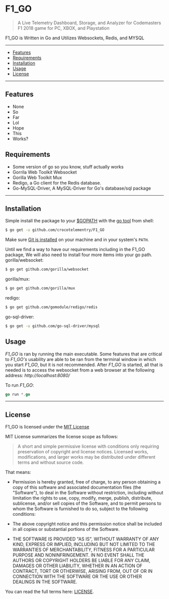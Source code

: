 # F1_GO

> A Live Telemetry Dashboard, Storage, and Analyzer for Codemasters F1 2018 game for PC, XBOX, and Playstation

F1_GO is Written in Go and Utilizes Websockets, Redis, and MYSQL

---------------------------------------
  * [Features](#features)
  * [Requirements](#requirements)
  * [Installation](#installation)
  * [Usage](#usage)
  * [License](#license)

---------------------------------------

## Features
  * None
  * So
  * Far
  * Lol
  * Hope
  * This
  * Works?

## Requirements
  * Some version of go so you know, stuff actually works
  * Gorrila Web Toolkit Websocket
  * Gorilla Web Toolkit Mux
  * Redigo, a Go client for the Redis database.
  * Go-MySQL-Driver, A MySQL-Driver for Go's database/sql package

---------------------------------------

## Installation
Simple install the package to your [$GOPATH](https://github.com/golang/go/wiki/GOPATH "GOPATH") with the [go tool](https://golang.org/cmd/go/ "go command") from shell:
```bash
$ go get -u github.com/crocotelementry/F1_GO
```
Make sure [Git is installed](https://git-scm.com/downloads) on your machine and in your system's `PATH`.

Until we find a way to have our requirements including in the F1_GO package, We will also need to install four more items into your go path.
gorilla/websocket:
```bash
$ go get github.com/gorilla/websocket
```

gorilla/mux:
```bash
$ go get github.com/gorilla/mux
```

redigo:
```bash
$ go get github.com/gomodule/redigo/redis
```

go-sql-driver:
```bash
$ go get -u github.com/go-sql-driver/mysql
```

## Usage
*F1_GO* is ran by running the main executable. Some features that are critical to *F1_GO's* usability are able to be ran from the terminal window in which you
start *F1_GO*, but it is not recommended. After *F1_GO* is started, all that is needed is to access the websocket from a web browser at the following address: *http://localhost:8080/*

To run *F1_GO*:
```go
go run *.go
```

---------------------------------------

## License
F1_GO is licensed under the [MIT License](https://raw.github.com/crocotelementry/F1_GO/master/LICENSE)

MIT License summarizes the license scope as follows:
> A short and simple permissive license with conditions only requiring preservation of copyright and license notices. Licensed works, modifications, and larger works may be distributed under different terms and without source code.


That means:
  * Permission is hereby granted, free of charge, to any person obtaining a copy
  of this software and associated documentation files (the "Software"), to deal
  in the Software without restriction, including without limitation the rights
  to use, copy, modify, merge, publish, distribute, sublicense, and/or sell
  copies of the Software, and to permit persons to whom the Software is
  furnished to do so, subject to the following conditions:

  * The above copyright notice and this permission notice shall be included in all
  copies or substantial portions of the Software.

  * THE SOFTWARE IS PROVIDED "AS IS", WITHOUT WARRANTY OF ANY KIND, EXPRESS OR
  IMPLIED, INCLUDING BUT NOT LIMITED TO THE WARRANTIES OF MERCHANTABILITY,
  FITNESS FOR A PARTICULAR PURPOSE AND NONINFRINGEMENT. IN NO EVENT SHALL THE
  AUTHORS OR COPYRIGHT HOLDERS BE LIABLE FOR ANY CLAIM, DAMAGES OR OTHER
  LIABILITY, WHETHER IN AN ACTION OF CONTRACT, TORT OR OTHERWISE, ARISING FROM,
  OUT OF OR IN CONNECTION WITH THE SOFTWARE OR THE USE OR OTHER DEALINGS IN THE
  SOFTWARE.

You can read the full terms here: [LICENSE](https://raw.github.com/crocotelementry/F1_GO/master/LICENSE).
